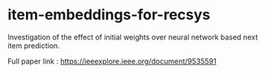 # item-embeddings-for-recsys

Investigation of the effect of initial weights over neural network based next item prediction.

Full paper link : https://ieeexplore.ieee.org/document/9535591
